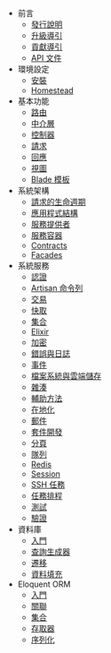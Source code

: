 - 前言
    - [發行說明](/docs/{{version}}/releases)
    - [升級導引](/docs/{{version}}/upgrade)
    - [貢獻導引](/docs/{{version}}/contributions)
    - [API 文件](/api/{{version}})
- 環境設定
    - [安裝](/docs/{{version}}/installation)
    - [Homestead](/docs/{{version}}/homestead)
- 基本功能
    - [路由](/docs/{{version}}/routing)
    - [中介層](/docs/{{version}}/middleware)
    - [控制器](/docs/{{version}}/controllers)
    - [請求](/docs/{{version}}/requests)
    - [回應](/docs/{{version}}/responses)
    - [視圖](/docs/{{version}}/views)
    - [Blade 模板](/docs/{{version}}/blade)
- 系統架構
    - [請求的生命週期](/docs/{{version}}/lifecycle)
    - [應用程式結構](/docs/{{version}}/structure)
    - [服務提供者](/docs/{{version}}/providers)
    - [服務容器](/docs/{{version}}/container)
    - [Contracts](/docs/{{version}}/contracts)
    - [Facades](/docs/{{version}}/facades)
- 系統服務
    - [認證](/docs/{{version}}/authentication)
    - [Artisan 命令列](/docs/{{version}}/artisan)
    - [交易](/docs/{{version}}/billing)
    - [快取](/docs/{{version}}/cache)
    - [集合](/docs/{{version}}/collections)
    - [Elixir](/docs/{{version}}/elixir)
    - [加密](/docs/{{version}}/encryption)
    - [錯誤與日誌](/docs/{{version}}/errors)
    - [事件](/docs/{{version}}/events)
    - [檔案系統與雲端儲存](/docs/{{version}}/filesystem)
    - [雜湊](/docs/{{version}}/hashing)
    - [輔助方法](/docs/{{version}}/helpers)
    - [在地化](/docs/{{version}}/localization)
    - [郵件](/docs/{{version}}/mail)
    - [套件開發](/docs/{{version}}/packages)
    - [分頁](/docs/{{version}}/pagination)
    - [隊列](/docs/{{version}}/queues)
    - [Redis](/docs/{{version}}/redis)
    - [Session](/docs/{{version}}/session)
    - [SSH 任務](/docs/{{version}}/envoy)
    - [任務排程](/docs/{{version}}/scheduling)
    - [測試](/docs/{{version}}/testing)
    - [驗證](/docs/{{version}}/validation)
- 資料庫
    - [入門](/docs/{{version}}/database)
    - [查詢生成器](/docs/{{version}}/queries)
    - [遷移](/docs/{{version}}/migrations)
    - [資料填充](/docs/{{version}}/seeding)
- Eloquent ORM
    - [入門](/docs/{{version}}/eloquent)
    - [關聯](/docs/{{version}}/eloquent-relationships)
    - [集合](/docs/{{version}}/eloquent-collections)
    - [存取器](/docs/{{version}}/eloquent-mutators)
    - [序列化](/docs/{{version}}/eloquent-serialization)

